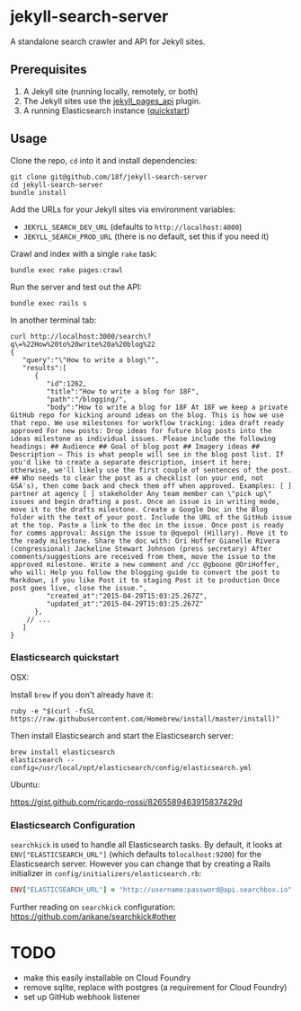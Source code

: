 # jekyll-search-server

A standalone search crawler and API for Jekyll sites.

## Prerequisites

1. A Jekyll site (running locally, remotely, or both)
2. The Jekyll sites use the [jekyll_pages_api](https://github.com/18F/jekyll_pages_api) plugin.
3. A running Elasticsearch instance ([quickstart]())

## Usage

Clone the repo, `cd` into it and install dependencies:

```
git clone git@github.com/18f/jekyll-search-server
cd jekyll-search-server
bundle install
```

Add the URLs for your Jekyll sites via environment variables:

- `JEKYLL_SEARCH_DEV_URL` (defaults to `http://localhost:4000`)
- `JEKYLL_SEARCH_PROD_URL` (there is no default, set this if you need it)

Crawl and index with a single `rake` task:

```
bundle exec rake pages:crawl
```

Run the server and test out the API:

```
bundle exec rails s
```

In another terminal tab:

```
curl http://localhost:3000/search\?q\=%22How%20to%20write%20a%20blog%22
{
   "query":"\"How to write a blog\"",
   "results":[
      {
         "id":1262,
         "title":"How to write a blog for 18F",
         "path":"/blogging/",
         "body":"How to write a blog for 18F At 18F we keep a private GitHub repo for kicking around ideas on the blog. This is how we use that repo. We use milestones for workflow tracking: idea draft ready approved For new posts: Drop ideas for future blog posts into the ideas milestone as individual issues. Please include the following headings: ## Audience ## Goal of blog post ## Imagery ideas ## Description – This is what people will see in the blog post list. If you'd like to create a separate description, insert it here; otherwise, we'll likely use the first couple of sentences of the post. ## Who needs to clear the post as a checklist (on your end, not GSA's), then come back and check them off when approved. Examples: [ ] partner at agency [ ] stakeholder Any team member can \"pick up\" issues and begin drafting a post. Once an issue is in writing mode, move it to the drafts milestone. Create a Google Doc in the Blog folder with the text of your post. Include the URL of the GitHub issue at the top. Paste a link to the doc in the issue. Once post is ready for comms approval: Assign the issue to @quepol (Hillary). Move it to the ready milestone. Share the doc with: Ori Hoffer Gianelle Rivera (congressional) Jackeline Stewart Johnson (press secretary) After comments/suggestions are received from them, move the issue to the approved milestone. Write a new comment and /cc @gboone @OriHoffer, who will: Help you follow the blogging guide to convert the post to Markdown, if you like Post it to staging Post it to production Once post goes live, close the issue.",
         "created_at":"2015-04-29T15:03:25.267Z",
         "updated_at":"2015-04-29T15:03:25.267Z"
      },
    // ...
   ]
}
```

### Elasticsearch quickstart

OSX:

Install `brew` if you don't already have it:

```
ruby -e "$(curl -fsSL https://raw.githubusercontent.com/Homebrew/install/master/install)"
```

Then install Elasticsearch and start the Elasticsearch server:

```
brew install elasticsearch
elasticsearch --config=/usr/local/opt/elasticsearch/config/elasticsearch.yml
```

Ubuntu:

https://gist.github.com/ricardo-rossi/8265589463915837429d

### Elasticsearch Configuration

`searchkick` is used to handle all Elasticsearch tasks. By default, it looks at `ENV["ELASTICSEARCH_URL"]` (which defaults to`localhost:9200`) for the Elasticsearch server. However you can change that by creating a Rails initializer in `config/initializers/elasticsearch.rb`:

```ruby
ENV["ELASTICSEARCH_URL"] = "http://username:password@api.searchbox.io"
```

Further reading on `searchkick` configuration: https://github.com/ankane/searchkick#other

# TODO

- make this easily installable on Cloud Foundry
- remove sqlite, replace with postgres (a requirement for Cloud Foundry)
- set up GitHub webhook listener


